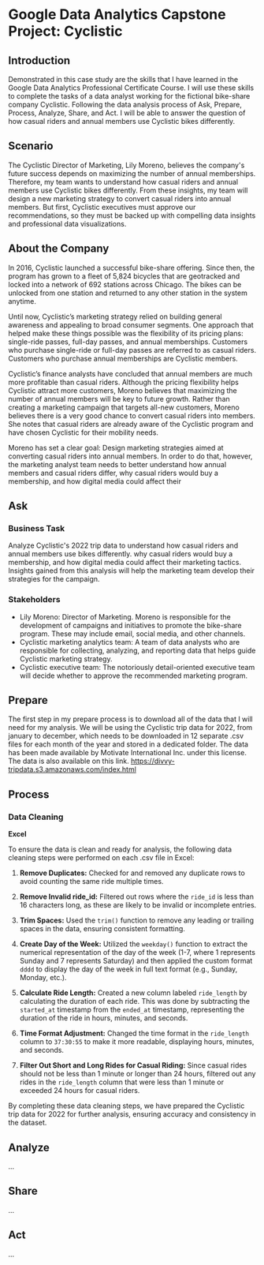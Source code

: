 # Google Data Analytics Capstone Project: Cyclistic

## Introduction

Demonstrated in this case study are the skills that I have learned in the Google Data Analytics Professional Certificate Course. I will use these skills to complete the tasks of a data analyst working for the fictional bike-share company Cyclistic. Following the data analysis process of Ask, Prepare, Process, Analyze, Share, and Act. I will be able to answer the question of how casual riders and annual members use Cyclistic bikes differently.

## Scenario

The Cyclistic Director of Marketing, Lily Moreno, believes the company's future success depends on maximizing the number of annual memberships. Therefore, my team wants to understand how casual riders and annual members use Cyclistic bikes differently. From these insights, my team will design a new marketing strategy to convert casual riders into annual members. But first, Cyclistic executives must approve our recommendations, so they must be backed up with compelling data insights and professional data visualizations.

## About the Company

In 2016, Cyclistic launched a successful bike-share offering. Since then, the program has grown to a fleet of 5,824 bicycles that are geotracked and locked into a network of 692 stations across Chicago. The bikes can be unlocked from one station and returned to any other station in the system anytime.

Until now, Cyclistic’s marketing strategy relied on building general awareness and appealing to broad consumer segments. One approach that helped make these things possible was the flexibility of its pricing plans: single-ride passes, full-day passes, and annual memberships. Customers who purchase single-ride or full-day passes are referred to as casual riders. Customers who purchase annual memberships are Cyclistic members.

Cyclistic’s finance analysts have concluded that annual members are much more profitable than casual riders. Although the pricing flexibility helps Cyclistic attract more customers, Moreno believes that maximizing the number of annual members will be key to future growth. Rather than creating a marketing campaign that targets all-new customers, Moreno believes there is a very good chance to convert casual riders into members. She notes that casual riders are already aware of the Cyclistic program and have chosen Cyclistic for their mobility needs.

Moreno has set a clear goal: Design marketing strategies aimed at converting casual riders into annual members. In order to do that, however, the marketing analyst team needs to better understand how annual members and casual riders differ, why casual riders would buy a membership, and how digital media could affect their

## Ask

### Business Task

Analyze Cyclistic's 2022 trip data to understand how casual riders and annual members use bikes differently. why casual riders would buy a membership, and how digital media could affect their marketing tactics.
Insights gained from this analysis will help the marketing team develop their strategies for the campaign.

### Stakeholders

-   Lily Moreno: Director of Marketing. Moreno is responsible for the development of campaigns and initiatives to promote the bike-share program. These may include email, social media, and other channels.
-   Cyclistic marketing analytics team: A team of data analysts who are responsible for collecting, analyzing, and reporting data that helps guide Cyclistic marketing strategy.
-   Cyclistic executive team: The notoriously detail-oriented executive team will decide whether to approve the recommended marketing program.

## Prepare

The first step in my prepare process is to download all of the data that I will need for my analysis. We will be using the Cyclistic trip data for 2022, from january to december,
which needs to be downloaded in 12 separate .csv files for each month of the year and stored in a dedicated folder. The data has been made available by Motivate International Inc. under this license. The data is also available on this link.
https://divvy-tripdata.s3.amazonaws.com/index.html

## Process

### Data Cleaning

**Excel**

To ensure the data is clean and ready for analysis, the following data cleaning steps were performed on each .csv file in Excel:

1. **Remove Duplicates:** Checked for and removed any duplicate rows to avoid counting the same ride multiple times.

2. **Remove Invalid ride_id:** Filtered out rows where the `ride_id` is less than 16 characters long, as these are likely to be invalid or incomplete entries.

3. **Trim Spaces:** Used the `trim()` function to remove any leading or trailing spaces in the data, ensuring consistent formatting.

4. **Create Day of the Week:** Utilized the `weekday()` function to extract the numerical representation of the day of the week (1-7, where 1 represents Sunday and 7 represents Saturday) and then applied the custom format `dddd` to display the day of the week in full text format (e.g., Sunday, Monday, etc.).

5. **Calculate Ride Length:** Created a new column labeled `ride_length` by calculating the duration of each ride. This was done by subtracting the `started_at` timestamp from the `ended_at` timestamp, representing the duration of the ride in hours, minutes, and seconds.

6. **Time Format Adjustment:** Changed the time format in the `ride_length` column to `37:30:55` to make it more readable, displaying hours, minutes, and seconds.

7. **Filter Out Short and Long Rides for Casual Riding:** Since casual rides should not be less than 1 minute or longer than 24 hours, filtered out any rides in the `ride_length` column that were less than 1 minute or exceeded 24 hours for casual riders.

By completing these data cleaning steps, we have prepared the Cyclistic trip data for 2022 for further analysis, ensuring accuracy and consistency in the dataset.

## Analyze

...

## Share

...

## Act

...
